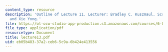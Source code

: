 ```yaml
---
content_type: resource
description: 'Outline of Lecture 11. Lecturer: Bradley C. Kuszmaul. Scribe: Seth Gilbert
  and Xie Yong.'
file: https://ol-ocw-studio-app-production.s3.amazonaws.com/courses/6-895-theory-of-parallel-systems-sma-5509-fall-2003/eb05b48337a2ceb65c9a6b424e413556_lecture13.pdf
file_type: application/pdf
resourcetype: Document
title: lecture13.pdf
uid: eb05b483-37a2-ceb6-5c9a-6b424e413556
---
```

